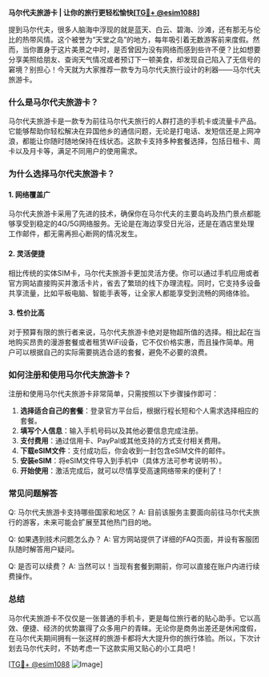 **马尔代夫旅游卡 | 让你的旅行更轻松愉快[[TG💪+ @esim1088](https://t.me/s/esim1088)]**

提到马尔代夫，很多人脑海中浮现的就是蓝天、白云、碧海、沙滩，还有那无与伦比的热带风情。这个被誉为“天堂之岛”的地方，每年吸引着无数游客前来度假。然而，当你置身于这片美景之中时，是否曾因为没有网络而感到些许不便？比如想要分享美照给朋友、查询天气情况或者预订下一顿美食，却发现自己陷入了无信号的窘境？别担心！今天就为大家推荐一款专为马尔代夫旅行设计的利器——马尔代夫旅游卡。

### **什么是马尔代夫旅游卡？**

马尔代夫旅游卡是一款专为前往马尔代夫旅行的人群打造的手机卡或流量卡产品。它能够帮助你轻松解决在异国他乡的通信问题，无论是打电话、发短信还是上网冲浪，都能让你随时随地保持在线状态。这款卡支持多种套餐选择，包括日租卡、周卡以及月卡等，满足不同用户的使用需求。

### **为什么选择马尔代夫旅游卡？**

#### **1. 网络覆盖广**
马尔代夫旅游卡采用了先进的技术，确保你在马尔代夫的主要岛屿及热门景点都能够享受到稳定的4G/5G网络服务。无论是在海边享受日光浴，还是在酒店里处理工作邮件，都无需再担心断网的情况发生。

#### **2. 灵活便捷**
相比传统的实体SIM卡，马尔代夫旅游卡更加灵活方便。你可以通过手机应用或者官方网站直接购买并激活卡片，省去了繁琐的线下办理流程。同时，它支持多设备共享流量，比如平板电脑、智能手表等，让全家人都能享受到流畅的网络体验。

#### **3. 性价比高**
对于预算有限的旅行者来说，马尔代夫旅游卡绝对是物超所值的选择。相比起在当地购买昂贵的漫游套餐或者租赁WiFi设备，它不仅价格实惠，而且操作简单。用户可以根据自己的实际需要挑选合适的套餐，避免不必要的浪费。

### **如何注册和使用马尔代夫旅游卡？**

注册和使用马尔代夫旅游卡非常简单，只需按照以下步骤操作即可：

1. **选择适合自己的套餐**：登录官方平台后，根据行程长短和个人需求选择相应的套餐。
2. **填写个人信息**：输入手机号码以及其他必要信息完成注册。
3. **支付费用**：通过信用卡、PayPal或其他支持的方式支付相关费用。
4. **下载eSIM文件**：支付成功后，你会收到一封包含eSIM文件的邮件。
5. **安装eSIM**：将eSIM文件导入到手机中（具体方法可参考说明书）。
6. **开始使用**：激活完成后，就可以尽情享受高速网络带来的便利了！

### **常见问题解答**

Q: 马尔代夫旅游卡支持哪些国家和地区？
A: 目前该服务主要面向前往马尔代夫旅行的游客，未来可能会扩展至其他热门目的地。

Q: 如果遇到技术问题怎么办？
A: 官方网站提供了详细的FAQ页面，并设有客服团队随时解答用户疑问。

Q: 是否可以续费？
A: 当然可以！当现有套餐到期前，你可以直接在账户内进行续费操作。

### **总结**

马尔代夫旅游卡不仅仅是一张普通的手机卡，更是每位旅行者的贴心助手。它以高效、便捷、经济的优势赢得了众多用户的青睐。无论你是商务出差还是休闲度假，在马尔代夫期间拥有一张这样的旅游卡都将大大提升你的旅行体验。所以，下次计划去马尔代夫时，不妨考虑一下这款实用又贴心的小工具吧！

[[TG💪+ @esim1088](https://t.me/s/esim1088) ![Image](https://i.postimg.cc/4NQfJmqS/Snipaste-2025-05-13-00-14-12.png)]
